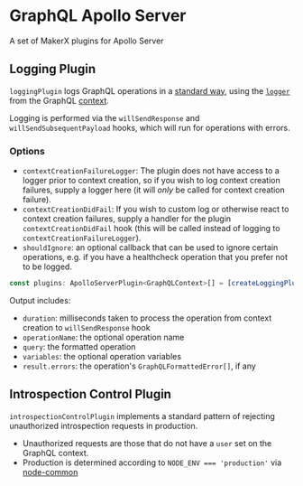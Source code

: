 ﻿# GraphQL Apollo Server

A set of MakerX plugins for Apollo Server

## Logging Plugin

`loggingPlugin` logs GraphQL operations in a [standard way](https://github.com/MakerXStudio/graphql-core/blob/main/src/logging.ts), using the [`logger`](https://github.com/MakerXStudio/node-common/blob/main/src/logger.ts) from the GraphQL [context](https://github.com/MakerXStudio/graphql-core/blob/main/src/context.ts).

Logging is performed via the `willSendResponse` and `willSendSubsequentPayload` hooks, which will run for operations with errors.

### Options

- `contextCreationFailureLogger`: The plugin does not have access to a logger prior to context creation, so if you wish to log context creation failures, supply a logger here (it will _only_ be called for context creation failure).
- `contextCreationDidFail`: If you wish to custom log or otherwise react to context creation failures, supply a handler for the plugin `contextCreationDidFail` hook (this will be called instead of logging to `contextCreationFailureLogger`).
- `shouldIgnore`: an optional callback that can be used to ignore certain operations, e.g. if you have a healthcheck operation that you prefer not to be logged.

```ts
const plugins: ApolloServerPlugin<GraphQLContext>[] = [createLoggingPlugin({ contextCreationFailureLogger: logger })]
```

Output includes:

- `duration`: milliseconds taken to process the operation from context creation to `willSendResponse` hook
- `operationName`: the optional operation name
- `query`: the formatted operation
- `variables`: the optional operation variables
- `result.errors`: the operation's `GraphQLFormattedError[]`, if any

## Introspection Control Plugin

`introspectionControlPlugin` implements a standard pattern of rejecting unauthorized introspection requests in production.

- Unauthorized requests are those that do not have a `user` set on the GraphQL context.
- Production is determined according to `NODE_ENV === 'production'` via [node-common](https://github.com/MakerXStudio/node-common/blob/main/src/environment.ts)
